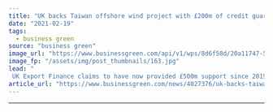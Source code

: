 ```yaml
---
title: "UK backs Taiwan offshore wind project with £200m of credit guarantees"
date: "2021-02-19"
tags: 
  - business green
source: "business green"
image_url: "https://www.businessgreen.com/api/v1/wps/8d6f58d/20a11747-5a13-4236-aa86-ccd0ec5ab6fd/3/iStock-1162866632-offshore-wind-185x114.jpg"
image_fp: "/assets/img/post_thumbnails/163.jpg"
lead: "
 UK Export Finance claims to have now provided £500m support since 2019 for three wind projects in Taiwan ..."
article_url: "https://www.businessgreen.com/news/4027376/uk-backs-taiwan-offshore-wind-project-gbp200m-credit-guarantees"
---
```


---
